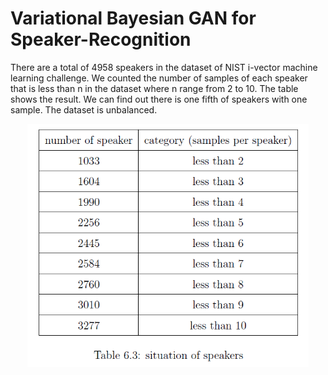 # Variational Bayesian GAN for Speaker-Recognition
There are a total of 4958 speakers in the dataset of NIST i-vector machine learning challenge. We counted the number of samples of each speaker that is less than n in the dataset where n range from 2 to 10. The table shows the result. We can find out there is one fifth of speakers with one sample. The dataset is unbalanced.


<p align="center">
  <img src="figures/ss.PNG" width="450">
  
</p>
